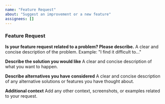 ```yaml
---
name: "Feature Request"
about: "Suggest an improvement or a new feature"
assignees: []
---
```


### Feature Request

**Is your feature request related to a problem? Please describe.**
A clear and concise description of the problem. Example: "I find it difficult to..."

**Describe the solution you would like**
A clear and concise description of what you want to happen.

**Describe alternatives you have considered**
A clear and concise description of any alternative solutions or features you have thought about.

**Additional context**
Add any other context, screenshots, or examples related to your request.
